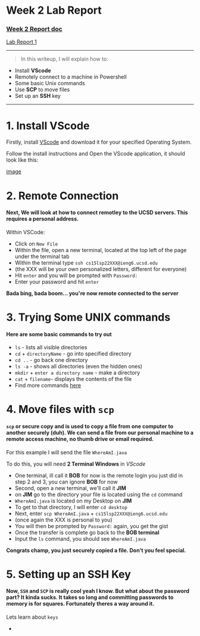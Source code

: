 
# Week 2 Lab Report
### [Week 2 Report doc](https://docs.google.com/document/d/1ZJsxrCRiXRbgBpAxhTRwIIqs2-xILh4EZEXfhyADS7I/edit)

[Lab Report 1](https://Holden-B.github.io/CSE15-LAB-reports/lab-report-1-week2.html)


---------------------------------------------------------

> In this writeup, I will explain how to:
- Install **VScode**
- Remotely connect to a machine in Powershell
- Some basic Unix commands
- Use **SCP** to move files
- Set up an **SSH** key

------------------------------------------------------------

# **1. Install VScode**

Firstly, install [VScode](https://code.visualstudio.com/) and download it for your specified Operating System.

Follow the install instructions and Open the VScode application, it should look like this:

[image](https://user-images.githubusercontent.com/103291577/162549740-91d52663-ec62-4b88-b9a1-92d3d492e755.png)



# **2. Remote Connection**

#### Next, We will look at how to connect remotley to the UCSD servers. This requires a personal address. 

Within VSCode:
- Click on `New File`
- Within the file, open a new terminal, located at the top left of the page under the terminal tab
- Within the terminal type `ssh cs15lsp22XXX@ieng6.ucsd.edu`
- (the XXX will be your own personalized letters, different for everyone)
- Hit `enter` and you will be prompted with `Password:`
- Enter your password and hit `enter`

 **Bada bing, bada boom... you're now remote connected to the server**

# **3. Trying Some UNIX commands**

#### **Here are some basic commands to try out**

- `ls` - lists all visible directories
- `cd` + `directoryName` - go into specified directory
- `cd ..` - go back one directory
- `ls -a` - shows all directories (even the hidden ones)
- `mkdir` + `enter a directory name` - make a directory
- `cat` + `filename`- displays the contents of the file
- Find more commands [here](https://www.geeksforgeeks.org/cat-command-in-linux-with-examples/)

# **4. Move files with `scp`**

#### `scp` or **secure copy** and is used to copy a file from one computer to another securely (duh). We can send a file from our personal machine to a remote access machine, no thumb drive or email required. 
 
 For this example I will send the file `WhereAmI.java`

To do this, you will need **2 Terminal Windows** in *VScode*
- One terminal, ill call it **BOB** for now is the remote login you just did in step 2 and 3, you can ignore **BOB** for now
- Second, open a new terminal, we'll call it **JIM**
- on **JIM** go to the directory your file is located using the `cd` command
- `WhereAmI.java` is located on my Desktop on **JIM**
- To get to that directory, I will enter `cd desktop`
- Next, enter `scp WhereAmI.java` + `cs15lsp22XXX@ieng6.ucsd.edu`
- (once again the XXX is personal to you)
- You will then be prompted by `Password:` again, you get the gist
- Once the transfer is complete go back to the **BOB terminal**
- Input the `ls` command, you should see `WhereAmI.java`

**Congrats champ, you just securely copied a file. Don't you feel special.**

# **5. Setting up an SSH Key**

#### Now, `SSH` and `SCP` is really cool yeah I know. But what about the password part? It kinda sucks. It takes so long and committing passwords to memory is for squares. Fortunately theres a way around it.

Lets learn about `keys`

-












